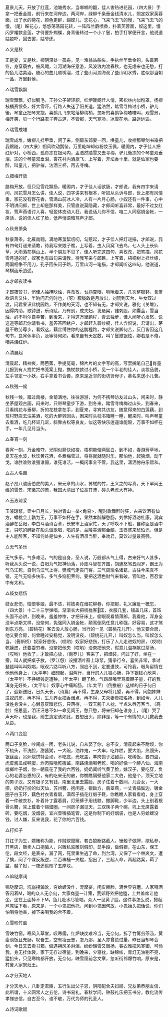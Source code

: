 <!-- { "loadSidebar": true } -->
夏景儿天，开放了红莲，池塘秀水，当啷啷的翻，佳人害热进花园，（四大景）手拿一把垂金扇，前行来在河岸边，两河岸，绿柳千条垂金线清水儿，照定奴家芙蓉面，出了水的荷花，颜色更鲜，蝴蝶儿，恋花心，飞来飞去飞的慢，飞来飞去飞的慢，（尾）睬花心，悠悠荡荡园花转，一阵阵兰麝喷香，扑着芙蓉面，奴这里，慢闪罗裙款金莲，才待要扑蝴蝶，身背後转过一个小丫鬟，拍手打掌便开言，他说道姑娘吓，回去罢，姑爷还。

△又是秋

正是夏，又是秋，柳阴深处一孤舟，见一渔翁站船头，手执丝竿垂金钩，头戴箬笠，身穿蓑衣，被风飕，江河湖海任意游，风波浪内渡春秋，也无虑来也无愁，打的鱼儿沽美酒，随心的曲儿顺嘴溜，过了些山河湖海观了些山明水秀，胜似那当朝一品，万里封侯。

△瑞雪飘飘

瑞雪飘飘，好似鹅毛，王孙公子架轻貂，红炉暖阁佳人俏，密松林内似粉罩，杨柳枝梢赛银条，好大雪吓，行路人失迷了阳关道，猛浩然，踏雪寻梅过小桥，驴儿後，琴童正把琴来抱，喜鹊儿飞来站落柳梅梢，忽听的喜鹊争梅喳喳叫，观雪景，梅开笑，见一个行路君子奔古道，不管那，天气寒冷，冰雪在地，路途远遥。

△瑞雪成堆

瑞雪成堆，嫩柳儿挂甲垂，闲了来，侧肩东郊耍一回，唤童儿，收拾那琴剑书箱把我跟随，（四大景）朔风吹动鹅坠，万里乾坤却似粉妆玉佩，暖阁内，才子佳人把红炉对，小桥西，孤舟冻在银河内，孟浩然踏雪又去寻梅，驴儿後冻的个琴童双垂泪，冻的个琴童双垂泪，杏花村内酒旗飞，上写着，开坛香十里，就是仙家也要醉，叫童儿，把驴催，沽酒三杯，再去寻梅。

△腊梅开放

腊梅开放，但只见雪花飘扬，暖阁内，才子佳人话欲肠，才郎说，我有四字来请问，风花雪月怎么讲，佳人说，四字讲来有根本，听奴从头诉与郎，世上那有风情重，家花没有野花香，雪满山前冰人冷，人有一片月心肠，小奴还有一件事，心中不明讲问郎，世上却是那样美，只管直说莫隐藏，才郎闻听喜非常，最好不过女红妆，莺声燕语讨人喜，轻盈体态动人狂，我说话儿你不信，咱二人同宿销金帐，一席话，说的佳人红了脸，低声悄语暗骂声才郎。

△秋景萧条

秋景萧条，北雁南翱，满地寒蛩絮叨叨，勾惹起，才子佳人把灯谜描，才郎说，我有四句灯谜来请教，待我写来娘子瞧，上写着，虫入凤窝飞去鸟，七人头上长仙草，大雨落在横山上，半个朋友不见了，佳人听完这四句，喜孜孜，把笔描，风花雪月道的好，奴家也有四句来请教，待我写来与郎瞧，上写着，梧桐树上挂丝绦，两国相争不用刀，孔子回头问子路，万里山河一笔描，才郎闻听这四句，他说道，琴棋画乐逍遥。

△才郎夜读书

才郎夜赞书，俏佳人袖掩映烛，喜孜孜，乜斜杏眼，嗔瞅着夫，几次整钗钚，含羞欲语言又住，半晌问君何时也，（呀）朦胧敢是月放出，刘阮到天台，牛女双过渡，问君果识此桃园路，不作美的天河，也不知有无，才郎笑说，雅化《关雎》，因得内助，歌钟鼓，乐诗赋，乃有别，成夫妇，发悬梁，锥刺股，如囊萤，雪当烛，必不叫尔自幸苦，到後来，才得这万里鹏程，青云独步，佳人闻听心发怒，说这道等郎君你请看书，羞答答回绣户，才郎赶入碧纱橱，佳人含恨说，君请出，茅屋不敢劳尊步，看奴这，藕丝缚住你的这鹏程路，才郎笑说卿何苦，反目皆因这几句书，良宵休辜负，及等待何如，看来自有天定数，叫丫鬟撤银烛，卿若是不倦，咱共煨红炉。

△清晨起

清晨起，精神爽，两芭蕉，手提冤毫，锦片片的文字写的高，写罢搁笔自己肖童儿报到有人找忙把书笺案上抛，携杖款款过小桥，见一个半老的佳人，淡妆品貌，左手领定一小妖，右手拿着书合套，原来是近邻的街坊贤母子，慕名来送小儿曹。

△秋残一候

秋残一候，雁过南楼，金菊满地，往往游游，为何不携琴访友过山头，闲来时，静坐茅屋观古画，闷来时，只带琴童步下游，到冬来，踏雪寻梅梅过山头，到春来，只看桃花与垂柳，折的花枝拿在手，到夏来，寻宾共访友，随意得来的白莲藕，到荒村野店去沽美酒，吃的大醉转回头，困来时头枕书箱睡一睡，醒来时，叫声琴童去看酒，吃几杯讴几讴，斜靠古松等良友，似这等快乐逍遥谁能彀，万事不如杯在手，一年几见月当头。

△春宵一刻

春宵一刻，万金难夺，光阴似箭快如梭，梧桐能催两鬓白，到不如，春游芳草地，夏天在水波，秋饮黄花酒，冬煮梅雪过，将将就就随时乐，那怕他，起狼烟，动干戈，谁胜谁败谁强谁弱，谁死谁活，一概闲事全不管，我这里，潇洒傍舟乐熙和。

△古人名画

赵子昂八骏唐伯虎的美人，米元章的山水，苏轼的竹，王义之的写真，天下罕闻王维的雪景，宋徽宗的莺，我国大清出了位高其沛，碰头老虎大有神。

△玉液琼浆

玉液琼浆，壶中日月长，独对青山一举<角易>，醒时歌舞醉时狂，古来饮酒有仙方，蟠桃会上孰为王，万事不如杯在手，果然本醉解愁肠，刘伶好酒访杜康，洞宾酒醉在岳阳，李白斗酒诗百章，长安市上酒家忙，天了呼唤不下船，自称臣是酒中王，只吃的醉卧在船头讴歌唱，唱的是，兰陵美酒郁金酿，玉盏盛来琥珀光，但是主人能醉客，不知何处是仙乡，人生有酒须当醉，奉劝君，莫饮过量最高强。

△无气多乐

无气多乐，气多难活，气的是自身，圣人说，万般都从气上得，古来好气人甚多，听我从头说一说，白阳为气把神仙落，孙庞斗智在齐国，胡迪怒驾五阎罗，霸王为气乌江死，自刎乌江气上得，樊城气走丧门客，三气周瑜名诸葛，古往今来真不错，无气无恼多快乐，多气多恼犯荠何，要把这酒色财气来看破，官叫他，百忍堂中有太和。

△妓女悲伤

妓女悲伤，恼恨爹娘，最不该，将妓卖在烟花柳巷，你把那，礼义廉耻一概忘，（四大景）十二十三学弹唱，渐渐长大把梳栊客匡，衣服几套，铺盖几床，首饰头面不必讲，到晚来，羞羞惨惨，才把牙床上，偷眼观看情薄郎，我看他，浑身全没半点斯文样，没奈何，免强同入销金帐，颠鸾倒凤任意儿称强，好容易，这才煞到东方亮，（碧桃花）客去没人放心肠，当行的一见（碧桃花儿开），他又要合房，他又要合房，何曾睡过安稳觉，没明没夜，（碧桃花儿开，）叫奴怎么当，叫奴怎么当，（叠断桥）奴家好悲伤，（哎哟）奴家好悲伤，打乐了人儿走进奴的房，（哎哟）乾臊皮，还要耍穷棒，没奈把他央（哎哟）没奈把他央，假意儿温存献过茶汤，（哎哟）他收了，才敢把心放，（南罗儿）客来了，把烟装，问过了好，坐在一旁，叫人就把桌子放，（罗江怨）设摆酒叶斟上琼浆，猜拳行令，喜笑非常，拿过琵琶叫叫叫奴唱，眼观六路耳听八方，照应不到，定要遭殃，可怜我，眼角留情在他他他身上，（太平年）细想起，泪两行，当行的人儿狠心肠，挣下银钱心欣喜，（太平年）不挣银钱定遭殃，（年太平）翻了脸，气昂昂嘴里骂着鞭子量，打的我浑身无好处，（太平年）奴家心中痛断肠，（年太平）（倒推船）这样的日子何日了，迎新送旧，日久天长，（诗篇）再不得，生身父母将儿望，再不得，同胞姊妹进奴的房，再不得，生儿养女把香烟点，再不得，夫荣妻贵把名扬，到如今，人儿没姓身没主，心懒意灰暗悲伤，只落得，一双玉腕千人枕，半点朱唇万客当，（高腔）细思量，泪汪汪总不如一命见阎王，愁只愁，将来归却在谁身上，（尾）哭了声天吓，也是我，前生造定该如此，要想出头，除非是，等一个有情的人儿救我去从良。

△两口变脸

两口子变脸，吵闹成一团，老头儿说，自从娶了你，总不安，清晨起来不耐烦，你不梳头，不洗脸，甜酱粥，一大碗，油炸鬼，一大串，吃炸糕，要大馅，热馒头，银丝面，吊炉烧饼特会顽，不吃底，光吃盖，羊肉饱子沾醋蒜，吃稀饭，要四盘，虎皮酱瓜咸鸭蛋，炸肉箍噜乾撒监，南路烧酒喝老乾，喝的好像一个醉八仙，海南槟榔叶子烟，你一朝晨花了我的六百钱，奶奶闻听气黄了脸，嫁汉子，要吃穿，负心的老婆忘恩的汉，有的吃来无的散，你瞧瞧隔壁他家二大伯，他是个，顶天立地的男子汉，又有银子又有钱，南里北里去露脸，房子住着十数间，儿合女，一大攒，奶奶打扮的似天仙，苏州簪，抱闲莲，银扁方，翡翠燕，一丈青插鬓边，镀金圈子白玉环，藕色衬衣青看肩，满帮子插花红缎子鞋，你瞧瞧人家看看咱，身上穿着一件破衣衫，补着补丁露着肩，灯笼裤子用线联，撒脚鞋，少半边，头上别着根骨头簪，耳上戴着个锡蜡圈，一间房子漏见天，三双筷子两个碗，坑上无席露着砖，要吃烟，没烟袋，宜兴壶嘴插笔管，这是你制下的好烟袋，也是人穷蛤螺没钱，讨人嫌，反来说我，花了你的六百钱。

△打扛子

打扛子为生，嫖赌称为能，作贼挖窟窿，套白狼断路截人，锉骰子做牌，挖私参，开黑店，贩卖人口拐骗人，兴贩私监雕刻假印，显手段，做假银，在山东，保王伦，段文经，是表亲，漏了网，死里重生逃了命，到台湾，又保了一个林爽文，遭了擒，问了个谋反叛逆，二百棒棰一夹棍，招出了，三起人命，两起路案，羁了监，越了狱，一夜还偷刨了五座坟。

△嘛哒摩词

嘛哒摩词，坑崩拐骗讹，穷蛤螺没作，混摩娑，闲皮赖脸，满世界穷磨，人家喝酒答闪着Μ，喝的众人无奈何，大家商量一计策，荒郊野外把他邀，土井盖席让他坐，坐在上面掉不下Μ，鱼儿赴水尽管唱，众人一见黄了脸，这件事怎么说，掀起芦席往下看，原来是，一个小鬼把他托，问到小鬼因何故，小鬼抬头把话说，你们怕喝将他害，掉下来喝我的合不着。

△雪映竹窗

雪映竹窗，寒风入草堂，叹寒儒，红炉缺炭难冷当，无奈何，拆了竹篱煎茶汤，黄齑淡饭且充肠，叹吾生，空有凌云志，怎乃那，圣人亦曾绝过量，昨日当却琴合剑，今日又去卖书箱，偏遇朔风多淋漓，纷纷瑞雪又飘扬，春衣难把风寒御，可怜我，身无挂体裳，家下无存过宿量，到晚来，少寝枕，缺锦帐，青灯无油剔不亮，猛抬头，只见寒梅都开放，无奈何，映雪窗前念文章，忽听街邻爆竹响，原来是，村舍人家祭灶王。

△才分天地人

才分天地人，八卦定君臣，五行生出父子恩，阴阳配合夫妇顺，兄友弟恭朋友信，此所谓，十义网常人之五伦，诗书易礼，春秋学问，钟鼓礼乐把玉书分，教化流传孝悌忠信，自古至今，谁不敬，万代为师的孔圣人。

△诗词歌赋

